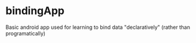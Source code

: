 # bindingApp
Basic android app used for learning to bind data "declaratively" (rather than programatically)
